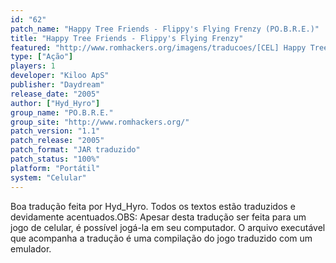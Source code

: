 ```yaml
---
id: "62"
patch_name: "Happy Tree Friends - Flippy's Flying Frenzy (PO.B.R.E.)"
title: "Happy Tree Friends - Flippy's Flying Frenzy"
featured: "http://www.romhackers.org/imagens/traducoes/[CEL] Happy Tree Friends - Hyd_Hyro - 1.png"
type: ["Ação"]
players: 1
developer: "Kiloo ApS"
publisher: "Daydream"
release_date: "2005"
author: ["Hyd_Hyro"]
group_name: "PO.B.R.E."
group_site: "http://www.romhackers.org/"
patch_version: "1.1"
patch_release: "2005"
patch_format: "JAR traduzido"
patch_status: "100%"
platform: "Portátil"
system: "Celular"
---
```


Boa tradução feita por Hyd_Hyro. Todos os textos estão traduzidos e devidamente acentuados.OBS: Apesar desta tradução ser feita para um jogo de celular, é possível jogá-la em seu computador. O arquivo executável que acompanha a tradução é uma compilação do jogo traduzido com um emulador.